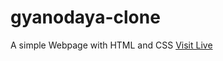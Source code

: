 # gyanodaya-clone
A simple Webpage with HTML and CSS
[Visit Live](https://anishrajpandey.github.io/gyanodaya-clone)
